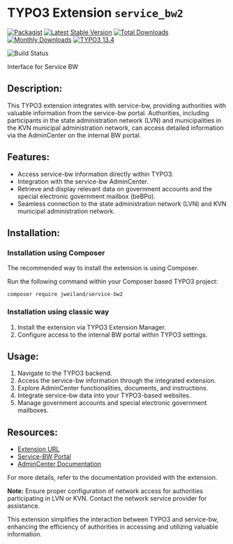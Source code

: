 # TYPO3 Extension `service_bw2`
[![Packagist][packagist-logo-stable]][extension-packagist-url]
[![Latest Stable Version][extension-build-shield]][extension-ter-url]
[![Total Downloads][extension-downloads-badge]][extension-packagist-url]
[![Monthly Downloads][extension-monthly-downloads]][extension-packagist-url]
[![TYPO3 13.4][TYPO3-shield]][TYPO3-13-url]

![Build Status](https://github.com/jweiland-net/service_bw2/actions/workflows/ci.yml/badge.svg)


Interface for Service BW

## Description:
This TYPO3 extension integrates with service-bw, providing authorities with valuable information from the service-bw portal. Authorities, including participants in the state administration network (LVN) and municipalities in the KVN municipal administration network, can access detailed information via the AdminCenter on the internal BW portal.

## Features:

- Access service-bw information directly within TYPO3.
- Integration with the service-bw AdminCenter.
- Retrieve and display relevant data on government accounts and the special electronic government mailbox (beBPo).
- Seamless connection to the state administration network (LVN) and KVN municipal administration network.

## Installation:

### Installation using Composer

The recommended way to install the extension is using Composer.

Run the following command within your Composer based TYPO3 project:

```
composer require jweiland/service-bw2
```

### Installation using classic way

1. Install the extension via TYPO3 Extension Manager.
2. Configure access to the internal BW portal within TYPO3 settings.

## Usage:

1. Navigate to the TYPO3 backend.
2. Access the service-bw information through the integrated extension.
3. Explore AdminCenter functionalities, documents, and instructions.
4. Integrate service-bw data into your TYPO3-based websites.
5. Manage government accounts and special electronic government mailboxes.

## Resources:

- [Extension URL](https://extensions.typo3.org/extension/service_bw2)
- [Service-BW Portal](https://bw-portal.bwl.de/service-bw)
- [AdminCenter Documentation](https://www.service-bw.de/zufi/cms/informationsseite-zum-behoerdenkonto-und-besonderen-elektronischen-behoerdenpostfach-bebpo)

For more details, refer to the documentation provided with the extension.

**Note:** Ensure proper configuration of network access for authorities participating in LVN or KVN. Contact the network service provider for assistance.

This extension simplifies the interaction between TYPO3 and service-bw, enhancing the efficiency of authorities in accessing and utilizing valuable information.


<!-- MARKDOWN LINKS & IMAGES -->

[extension-build-shield]: https://poser.pugx.org/jweiland/service-bw2/v/stable.svg?style=for-the-badge

[extension-downloads-badge]: https://poser.pugx.org/jweiland/service-bw2/d/total.svg?style=for-the-badge

[extension-monthly-downloads]: https://poser.pugx.org/jweiland/service-bw2/d/monthly?style=for-the-badge

[extension-ter-url]: https://extensions.typo3.org/extension/service_bw2/

[extension-packagist-url]: https://packagist.org/packages/jweiland/service-bw2/

[packagist-logo-stable]: https://img.shields.io/badge/--grey.svg?style=for-the-badge&logo=packagist&logoColor=white

[TYPO3-13-url]: https://get.typo3.org/version/13

[TYPO3-shield]: https://img.shields.io/badge/TYPO3-13.4-green.svg?style=for-the-badge&logo=typo3
